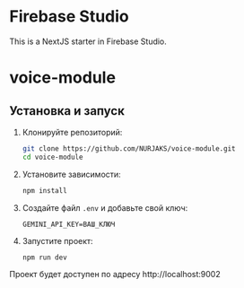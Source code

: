 # Firebase Studio

This is a NextJS starter in Firebase Studio.

# voice-module

## Установка и запуск

1. Клонируйте репозиторий:
   ```sh
   git clone https://github.com/NURJAKS/voice-module.git
   cd voice-module
   ```
2. Установите зависимости:
   ```sh
   npm install
   ```
3. Создайте файл `.env` и добавьте свой ключ:
   ```
   GEMINI_API_KEY=ВАШ_КЛЮЧ
   ```
4. Запустите проект:
   ```sh
   npm run dev
   ```

Проект будет доступен по адресу http://localhost:9002
